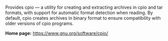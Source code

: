 Provides cpio — a utility for creating and extracting archives in cpio and tar formats,
with support for automatic format detection when reading.
By default, cpio creates archives in binary format to ensure compatibility with older versions of cpio programs.

**Home page:** <https://www.gnu.org/software/cpio/>
